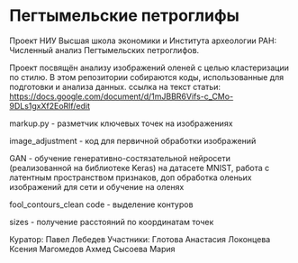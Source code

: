 # Пегтымельские петроглифы

Проект НИУ Высшая школа экономики и Института археологии РАН:
Численный анализ Пегтымельских петроглифов.

Проект посвящён анализу изображений оленей с целью кластеризации по стилю. В этом репозитории собираются коды, использованные для подготовки и анализа данных.
ссылка на текст статьи: https://docs.google.com/document/d/1mJBBR6Vifs-c_CMo-9DLs1gxXf2EoRlf/edit 

markup.py - разметчик ключевых точек на изображениях

image_adjustment - код для первичной обработки изображений

GAN - обучение генеративно-состязательной нейросети (реализованной на библиотеке Keras) на датасете MNIST, работа с латентным пространством признаков, доп обработка оленьих изображений для сети и обучение на оленях 

fool_contours_clean code - выделение контуров

sizes - получение расстояний по координатам точек

Куратор: Павел Лебедев
Участники:
Глотова Анастасия
Локонцева Ксения
Магомедов Ахмед
Сысоева Мария
